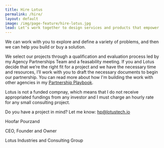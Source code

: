 ```yaml
---
title: Hire Lotus
permalink: /hire/
layout: default
image: /img/page-feature/hire-lotus.jpg
lead: Let’s work together to design services and products that empower your team, better serve your customers, and tackle the big problems facing your agency.
---
```


We can work with you to explore and define a variety of problems, and then we can help you build or buy a solution.

We select our projects through a
qualification and evaluation process led by my Agency Partnerships
Team and a feasability meeting. If you and Lotus decide that we’re the right fit for a project and
we have the necessary time and resources, I’ll work with you to draft
the necessary documents to begin our partnership. You can read more
about how I'm building the work with other agencies in my [Partnership
Playbook](https://lotustech.io/partnership-playbook/).

Lotus is not a funded compnay, which means that I do not receive
appropriated fundings from any investor and I must charge an hourly rate for any small consulting project. 

Do you have a project in mind? Let me know: [hp@lotustech.io](mailto:hp@lotustech.io)

Hoofar Pourzand

CEO, Founder and Owner

Lotus Industries and Consulting Group
